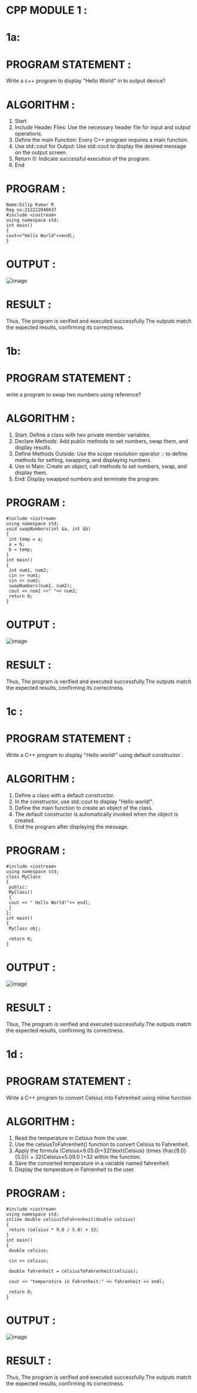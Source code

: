 # CPP MODULE 1 :
# 1a:
# PROGRAM STATEMENT :
 Write a c++ program to display "Hello World" in to output device?
# ALGORITHM :
1. Start
2. Include Header Files: Use the necessary header file for input and output operations.
3. Define the main Function: Every C++ program requires a main function.
4. Use std::cout for Output: Use std::cout to display the desired message on the output screen.
5. Return 0: Indicate successful execution of the program.
6. End
# PROGRAM :
 ```
 Name:Dilip Kumar R
 Reg no:212222040037 
 #include <iostream>
 using namespace std;
 int main()
 {
 cout<<"Hello World"<<endl;
 }
```
# OUTPUT :
 ![image](https://github.com/user-attachments/assets/cbb1a1f8-b2e8-4721-b49e-2a8a918c84fc)
# RESULT :
Thus, The program is verified and executed successfully.The outputs match the expected 
results, confirming its correctness.

# 1b:
# PROGRAM STATEMENT :
write a program to swap two numbers using reference?
# ALGORITHM :
1. Start: Define a class with two private member variables.
2. Declare Methods: Add public methods to set numbers, swap them, and display results.
3. Define Methods Outside: Use the scope resolution operator :: to define methods for setting, 
swapping, and displaying numbers.
4. Use in Main: Create an object, call methods to set numbers, swap, and display them.
5. End: Display swapped numbers and terminate the program.
# PROGRAM :
```
#include <iostream>
using namespace std;
void swapNumbers(int &a, int &b)
{
 int temp = a;
 a = b;
 b = temp;
}
int main() 
{
 int num1, num2;
 cin >> num1;
 cin >> num2;
 swapNumbers(num1, num2);
 cout << num1 <<" "<< num2;
 return 0;
}
```
# OUTPUT :
![image](https://github.com/user-attachments/assets/d122818e-7edd-4582-9bd4-199bcf610c03)

# RESULT :
Thus, The program is verified and executed successfully.The outputs match the expected 
results, confirming its correctness.

# 1c :
# PROGRAM STATEMENT :
 Write a C++ program to display "Hello world!" using default constructor .
# ALGORITHM :
1. Define a class with a default constructor.
2. In the constructor, use std::cout to display "Hello world!".
3. Define the main function to create an object of the class.
4. The default constructor is automatically invoked when the object is created.
5. End the program after displaying the message.
# PROGRAM :
```
#include <iostream>
using namespace std;
class MyClass 
{
 public:
 MyClass() 
 {
 cout << " Hello World!"<< endl;
 }
};
int main()
{
 MyClass obj;
 
 return 0;
}
```
# OUTPUT :
 
 ![image](https://github.com/user-attachments/assets/17b73b59-8be1-4605-9bdd-3d41f945a8ff)

# RESULT :
Thus, The program is verified and executed successfully.The outputs match the expected 
results, confirming its correctness.

# 1d :
# PROGRAM STATEMENT :
Write a C++ program to convert Celsius into Fahrenheit using inline function 
# ALGORITHM :
1. Read the temperature in Celsius from the user.
2. Use the celsiusToFahrenheit() function to convert Celsius to Fahrenheit.
3. Apply the formula (Celsius×9.05.0)+32(\text{Celsius} \times \frac{9.0}{5.0}) + 32(Celsius×5.09.0
)+32 within the function.
4. Save the converted temperature in a variable named fahrenheit.
5. Display the temperature in Fahrenheit to the user.
# PROGRAM :
```
#include <iostream>
using namespace std;
inline double celsiusToFahrenheit(double celsius)
{
 return (celsius * 9.0 / 5.0) + 32;
}
int main() 
{
 double celsius;
 
 cin >> celsius;
 
 double fahrenheit = celsiusToFahrenheit(celsius);
 
 cout << "temperature in Fahrenheit:" << fahrenheit << endl;
 
 return 0;
}
```
# OUTPUT :
![image](https://github.com/user-attachments/assets/63dfb864-af9f-4451-92b3-850379c69476)

# RESULT :
Thus, The program is verified and executed successfully.The outputs match the expected 
results, confirming its correctness.
